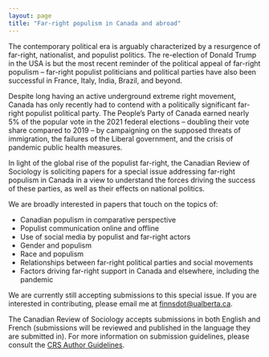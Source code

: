 ```yaml
---
layout: page
title: "Far-right populism in Canada and abroad"
---
```


The contemporary political era is arguably characterized by a resurgence of far-right, nationalist, and populist politics. The re-election of Donald Trump in the USA is but the most recent reminder of the political appeal of far-right populism – far-right populist politicians and political parties have also been successful in France, Italy, India, Brazil, and beyond. 

Despite long having an active underground extreme right movement, Canada has only recently had to contend with a politically significant far-right populist political party. The People’s Party of Canada earned nearly 5% of the popular vote in the 2021 federal elections – doubling their vote share compared to 2019 – by campaigning on the supposed threats of immigration, the failures of the Liberal government, and the crisis of pandemic public health measures.  

In light of the global rise of the populist far-right, the Canadian Review of Sociology is soliciting papers for a special issue addressing far-right populism in Canada in a view to understand the forces driving the success of these parties, as well as their effects on national politics. 

We are broadly interested in papers that touch on the topics of:
 
- Canadian populism in comparative perspective
- Populist communication online and offline
- Use of social media by populist and far-right actors
- Gender and populism
- Race and populism
- Relationships between far-right political parties and social movements
- Factors driving far-right support in Canada and elsewhere, including the pandemic

We are currently still accepting submissions to this special issue. If you are interested in contributing, please email me at finnsdot@ualberta.ca. 

The Canadian Review of Sociology accepts submissions in both English and French (submissions will be reviewed and published in the language they are submitted in). For more information on submission guidelines, please consult the [CRS Author Guidelines](https://www.csa-scs.ca/files/www/Journal/Canadian_Review_of_Sociology__July_2024_EN.pdf).